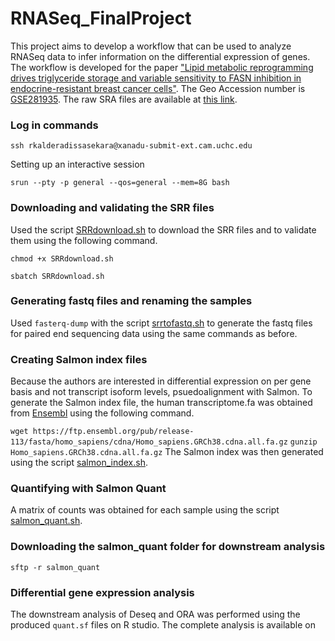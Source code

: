 # RNASeq_FinalProject

This project aims to develop a workflow that can be used to analyze RNASeq data to infer information on the differential expression of genes. The workflow is developed for the paper ["Lipid metabolic reprogramming drives triglyceride storage and variable sensitivity to FASN inhibition in endocrine-resistant breast cancer cells"](https://pubmed.ncbi.nlm.nih.gov/40055794/). The Geo Accession number is [GSE281935](https://www.ncbi.nlm.nih.gov/geo/query/acc.cgi?acc=GSE281935). The raw SRA files are available at [this link](https://www.ncbi.nlm.nih.gov/Traces/study/?acc=PRJNA1186202&o=acc_s%3Aa).

### Log in commands
`ssh rkalderadissasekara@xanadu-submit-ext.cam.uchc.edu `

Setting up an interactive session

`srun --pty -p general --qos=general --mem=8G bash`
### Downloading and validating the SRR files

Used the script [SRRdownload.sh](https://github.com/RashmiKaldera/RNASeq_FinalProject/blob/main/Scripts/SRRdownload.sh) to download the SRR files and to validate them using the following command.

`chmod +x SRRdownload.sh`

`sbatch SRRdownload.sh`
### Generating fastq files and renaming the samples
Used `fasterq-dump` with the script [srrtofastq.sh](https://github.com/RashmiKaldera/RNASeq_FinalProject/blob/main/Scripts/srrtofastq.sh) to generate the fastq files for paired end sequencing data using the same commands as before.
### Creating Salmon index files
Because the authors are interested in differential expression on per gene basis and not transcript isoform levels, psuedoalignment with Salmon. To generate the Salmon index file, the human transcriptome.fa was obtained from [Ensembl](https://useast.ensembl.org/index.html) using the following command.

`wget https://ftp.ensembl.org/pub/release-113/fasta/homo_sapiens/cdna/Homo_sapiens.GRCh38.cdna.all.fa.gz`
`gunzip Homo_sapiens.GRCh38.cdna.all.fa.gz`
The Salmon index was then generated using the script [salmon_index.sh](https://github.com/RashmiKaldera/RNASeq_FinalProject/blob/main/Scripts/salmon_index.sh).
### Quantifying with Salmon Quant
A matrix of counts was obtained for each sample using the script [salmon_quant.sh](https://github.com/RashmiKaldera/RNASeq_FinalProject/blob/main/Scripts/salmon_quant.sh).
### Downloading the salmon_quant folder for downstream analysis
`sftp -r salmon_quant`
### Differential gene expression analysis

The downstream analysis of Deseq and ORA was performed using the produced `quant.sf` files on R studio. The complete analysis is available on 
